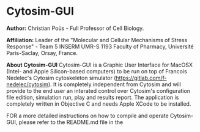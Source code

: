 # Cytosim-GUI
**Author:**
Christian Poüs - Full Professor of Cell Biology.

**Affiliation:**
Leader of the "Molecular and Cellular Mechanisms of Stress Response" - Team 5 INSERM UMR-S 1193
Faculty of Pharmacy, Université Paris-Saclay, Orsay, France.

**About Cytosim-GUI**
Cytosim-GUI is a Graphic User Interface for MacOSX (Intel- and Apple Silicon-based computers) to be run on top of Francois Nedelec's Cytosim cytoskeleton simulator (https://gitlab.com/f-nedelec/cytosim). It is completely independent from Cytosim and will provide to the end user an interated control over Cytosim's configuration file edition, simulation run, play and results report.
The application is completely written in Objective C and needs Apple XCode to be installed.

FOR a more detailed instructions on how to compile and operate Cytosim-GUI, please refer to the README.md file in the

